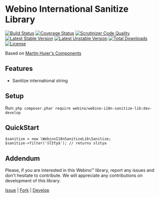 # Webino International Sanitize Library

[![Build Status](https://secure.travis-ci.org/webino/WebinoI18nSanitizeLib.png?branch=develop)](http://travis-ci.org/webino/WebinoI18nSanitizeLib "Develop Build Status")
[![Coverage Status](https://coveralls.io/repos/webino/WebinoI18nSanitizeLib/badge.png?branch=develop)](https://coveralls.io/r/webino/WebinoI18nSanitizeLib?branch=develop "Develop Coverage Status")
[![Scrutinizer Code Quality](https://scrutinizer-ci.com/g/webino/WebinoI18nSanitizeLib/badges/quality-score.png?b=develop)](https://scrutinizer-ci.com/g/webino/WebinoI18nSanitizeLib/?branch=develop "Develop Quality Score")
<br />
[![Latest Stable Version](https://poser.pugx.org/webino/webino-i18n-sanitize-lib/v/stable.svg)](https://packagist.org/packages/webino/webino-i18n-sanitize-lib)
[![Latest Unstable Version](https://poser.pugx.org/webino/webino-i18n-sanitize-lib/v/unstable.svg)](https://packagist.org/packages/webino/webino-i18n-sanitize-lib)
[![Total Downloads](https://poser.pugx.org/webino/webino-i18n-sanitize-lib/downloads.svg)](https://packagist.org/packages/webino/webino-i18n-sanitize-lib)
[![License](https://poser.pugx.org/webino/webino-i18n-sanitize-lib/license.svg)](https://packagist.org/packages/webino/webino-i18n-sanitize-lib)

Based on [Martin Hujer's Components](https://github.com/webino/MhujerZF1Classes)

## Features

- Sanitize international string

## Setup

Run: `php composer.phar require webino/webino-i18n-sanitize-lib:dev-develop`

## QuickStart

    $sanitize = new \WebinoI18nSanitizeLib\Sanitize;
    $sanitize->filter('šľžťýá'); // returns slztya

## Addendum

  Please, if you are interested in this Webino™ library, report any issues and don't hesitate to contribute.
  We will appreciate any contributions on development of this library.

[Issue](https://github.com/webino/WebinoI18nSanitizeLib/issues) | [Fork](https://github.com/webino/WebinoI18nSanitizeLib) | [Develop](https://github.com/webino/Webino/wiki)
